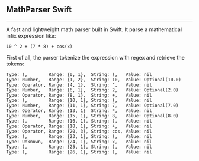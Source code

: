 ## MathParser Swift ##


----------
A fast and lightweight math parser built in Swift.
It parse a mathematical infix expression like:
``` 
10 ^ 2 + (7 * 8) + cos(x) 
```
First of all, the parser tokenize the expression with regex and retrieve the tokens:

```
Type: (, 		Range: {0, 1}, 	String: (, 	 Value: nil
Type: Number, 	Range: {1, 2}, 	String: 10,  Value: Optional(10.0)
Type: Operator, Range: {4, 1}, 	String: ^, 	 Value: nil
Type: Number, 	Range: {6, 1}, 	String: 2, 	 Value: Optional(2.0)
Type: Operator, Range: {8, 1}, 	String: +, 	 Value: nil
Type: (, 		Range: {10, 1}, String: (, 	 Value: nil
Type: Number, 	Range: {11, 1},	String: 7, 	 Value: Optional(7.0)
Type: Operator, Range: {13, 1} 	String: *, 	 Value: nil
Type: Number, 	Range: {15, 1}, String: 8, 	 Value: Optional(8.0)
Type: ), 		Range: {16, 1}, String: ), 	 Value: nil
Type: Operator, Range: {18, 1}, String: +, 	 Value: nil
Type: Operator, Range: {20, 3}, String: cos, Value: nil
Type: (, 		Range: {23, 1}, String: (, 	 Value: nil
Type: Unknown, 	Range: {24, 1}, String: x, 	 Value: nil
Type: ), 		Range: {25, 1}, String: ), 	 Value: nil
Type: ), 		Range: {26, 1}, String: ),   Value: nil
```
